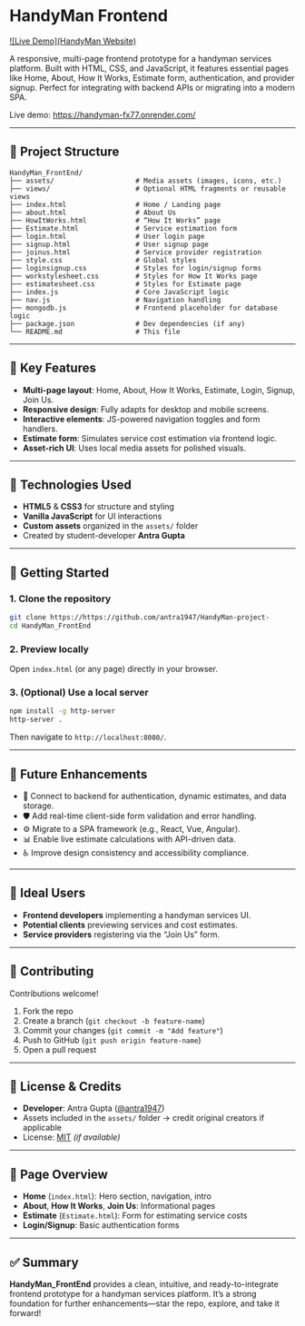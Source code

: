 
# HandyMan Frontend

[![Live Demo](HandyMan Website)](https://handyman-fx77.onrender.com/)

A responsive, multi-page frontend prototype for a handyman services platform. Built with HTML, CSS, and JavaScript, it features essential pages like Home, About, How It Works, Estimate form, authentication, and provider signup. Perfect for integrating with backend APIs or migrating into a modern SPA.

Live demo: https://handyman-fx77.onrender.com/

---

## 📂 Project Structure

```
HandyMan_FrontEnd/
├── assets/                    # Media assets (images, icons, etc.)
├── views/                     # Optional HTML fragments or reusable views
├── index.html                 # Home / Landing page
├── about.html                 # About Us
├── HowItWorks.html            # “How It Works” page
├── Estimate.html              # Service estimation form
├── login.html                 # User login page
├── signup.html                # User signup page
├── joinus.html                # Service provider registration
├── style.css                  # Global styles
├── loginsignup.css            # Styles for login/signup forms
├── workstylesheet.css         # Styles for How It Works page
├── estimatesheet.css          # Styles for Estimate page
├── index.js                   # Core JavaScript logic
├── nav.js                     # Navigation handling
├── mongodb.js                 # Frontend placeholder for database logic
├── package.json               # Dev dependencies (if any)
└── README.md                  # This file
```

---

## 🚀 Key Features

- **Multi-page layout**: Home, About, How It Works, Estimate, Login, Signup, Join Us.
- **Responsive design**: Fully adapts for desktop and mobile screens.
- **Interactive elements**: JS-powered navigation toggles and form handlers.
- **Estimate form**: Simulates service cost estimation via frontend logic.
- **Asset-rich UI**: Uses local media assets for polished visuals.

---

## 🧰 Technologies Used

- **HTML5** & **CSS3** for structure and styling  
- **Vanilla JavaScript** for UI interactions  
- **Custom assets** organized in the `assets/` folder  
- Created by student-developer **Antra Gupta**

---

## 🔧 Getting Started

### 1. Clone the repository

```bash
git clone https://https://github.com/antra1947/HandyMan-project-
cd HandyMan_FrontEnd
```

### 2. Preview locally

Open `index.html` (or any page) directly in your browser.

### 3. (Optional) Use a local server

```bash
npm install -g http-server
http-server .
```

Then navigate to `http://localhost:8080/`.

---

## 🔮 Future Enhancements

- 🔗 Connect to backend for authentication, dynamic estimates, and data storage.
- 🛡️ Add real-time client-side form validation and error handling.
- ⚙️ Migrate to a SPA framework (e.g., React, Vue, Angular).
- 📊 Enable live estimate calculations with API-driven data.
- ♿ Improve design consistency and accessibility compliance.

---

## 🎯 Ideal Users

- **Frontend developers** implementing a handyman services UI.
- **Potential clients** previewing services and cost estimates.
- **Service providers** registering via the “Join Us” form.

---

## 👥 Contributing

Contributions welcome!  
1. Fork the repo  
2. Create a branch (`git checkout -b feature-name`)  
3. Commit your changes (`git commit -m "Add feature"`)  
4. Push to GitHub (`git push origin feature-name`)  
5. Open a pull request

---

## 📜 License & Credits

- **Developer**: Antra Gupta ([@antra1947](https://github.com/antra1947))  
- Assets included in the `assets/` folder → credit original creators if applicable  
- License: [MIT](LICENSE) *(if available)*

---

## 👀 Page Overview

- **Home** (`index.html`): Hero section, navigation, intro  
- **About**, **How It Works**, **Join Us**: Informational pages  
- **Estimate** (`Estimate.html`): Form for estimating service costs  
- **Login/Signup**: Basic authentication forms

---

## ✅ Summary

**HandyMan_FrontEnd** provides a clean, intuitive, and ready-to-integrate frontend prototype for a handyman services platform. It’s a strong foundation for further enhancements—star the repo, explore, and take it forward!
